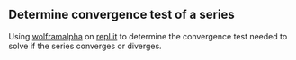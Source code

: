 ## Determine convergence test of a series

Using [wolframalpha](https://wolframalpha.com/) on [repl.it](http://repl.it/) to determine the convergence test needed to solve if the series converges or diverges. 
